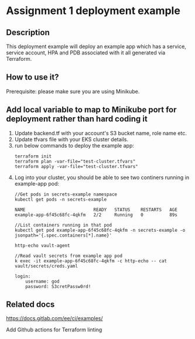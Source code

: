 # Assignment 1 deployment example
## Description

This deployment example will deploy an example app which has a service, service account, HPA and PDB associated with it all generated via Terraform.

## How to use it?
Prerequisite: please make sure you are using Minikube.
## Add local variable to map to Minikube port for deployment rather than hard coding it


1. Update backend.tf with your account's S3 bucket name, role name etc.
2. Update tfvars file with your EKS cluster details.
4. run below commands to deploy the example app:
    ```
    terraform init
    terraform plan -var-file="test-cluster.tfvars"
    terraform apply -var-file="test-cluster.tfvars"
    ```
5. Log into your cluster, you should be able to see two continers running in example-app pod:
    ```
    //Get pods in secrets-example namespace
    kubectl get pods -n secrets-example

    NAME                          READY   STATUS    RESTARTS   AGE
    example-app-6f45c68fc-4qkfm   2/2     Running   0          89s

    //List containers running in that pod
    kubectl get pod example-app-6f45c68fc-4qkfm -n secrets-example -o jsonpath='{.spec.containers[*].name}'

    http-echo vault-agent

    //Read vault secrets from example app pod
    k exec -it example-app-6f45c68fc-4qkfm -c http-echo -- cat vault/secrets/creds.yaml

    login:
        username: god
        password: S3cretPassw0rd!
    ```

## Related docs
https://docs.gitlab.com/ee/ci/examples/

Add Github actions for Terraform linting
